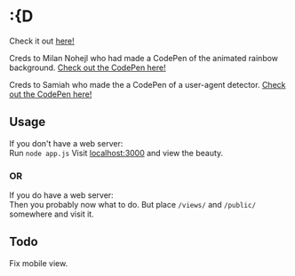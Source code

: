 # :{D

Check it out [here!](https://sebastiangrans.github.io/Mustachioed/)

Creds to Milan Nohejl who had made a CodePen of the animated rainbow background. [Check out the CodePen here!](https://codepen.io/nohoid/pen/kIfto)

Creds to Samiah who made the a CodePen of a user-agent detector. 
[Check out the CodePen here!](https://codepen.io/samiah/pen/NgQKMb)

## Usage

If you don't have a web server: <br>
Run `node app.js`
Visit [localhost:3000](localhost:3000) and view the beauty. 

### OR 
If you do have a web server:<br>
Then you probably now what to do. 
But place `/views/` and `/public/` somewhere and visit it. 




## Todo
Fix mobile view. 
